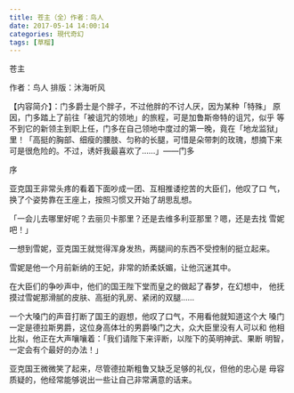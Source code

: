 ```yaml
---
title: 苍主（全）作者：鸟人
date: 2017-05-14 14:00:14
categories: 現代奇幻
tags: [草榴]
---
```

苍主

作者：鸟人
排版：沐海听风


【内容简介】：门多爵士是个胖子，不过他胖的不讨人厌，因为某种「特殊」
原因，门多踏上了前往「被诅咒的领地」的旅程，可是加鲁斯帝特的诅咒，似乎
等不到它的新领主到职上任，门多在自己领地中度过的第一晚，竟在「地龙监狱」
里！「高挺的胸部、细瘦的腰肢、匀称的长腿，可惜是朵带刺的玫瑰，想摘下来
可是很危险的。不过，诱奸我最喜欢了……」——门多




序

亚克国王非常头疼的看着下面吵成一团、互相推诿挖苦的大臣们，他叹了口
气，换了个姿势靠在王座上，按照习惯又开始了胡思乱想。

「一会儿去哪里好呢？去丽贝卡那里？还是去维多利亚那里？嗯，还是去找
雪妮吧！」

一想到雪妮，亚克国王就觉得浑身发热，两腿间的东西不受控制的挺立起来。

雪妮是他一个月前新纳的王妃，非常的娇柔妖媚，让他沉迷其中。

在大臣们的争吵声中，他们的国王陛下堂而皇之的做起了春梦，在幻想中，
他抚摸过雪妮那滑腻的皮肤、高挺的乳房、紧闭的双腿……

一个大嗓门的声音打断了国王的遐想，他叹了口气，不用看他就知道这个大
嗓门一定是德拉斯男爵，这位身高体壮的男爵嗓门之大，众大臣里没有人可以和
他相比拟，他正在大声嚷嚷着：「我们请陛下来评断，以陛下的英明神武、果断
明智，一定会有个最好的办法！」

亚克国王微微笑了起来，尽管德拉斯粗鲁又缺乏足够的礼仪，但他的忠心是
毋容质疑的，他经常能够说出一些让自己非常满意的话来。
